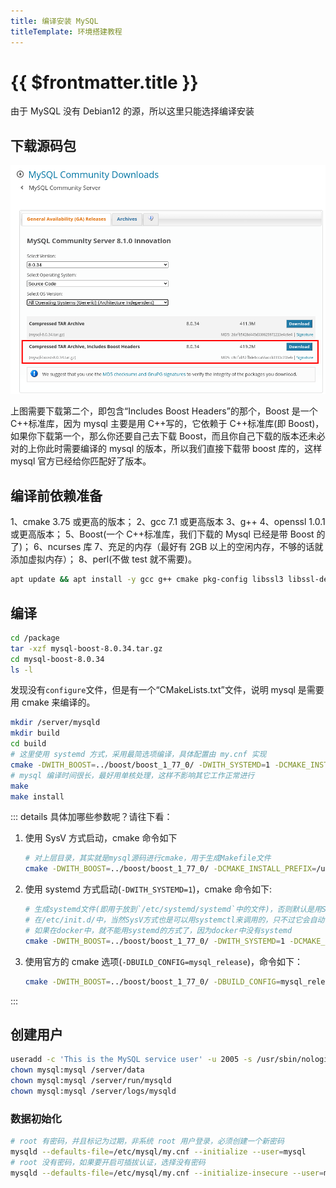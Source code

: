 ```yaml
---
title: 编译安装 MySQL
titleTemplate: 环境搭建教程
---
```


# {{ $frontmatter.title }}

由于 MySQL 没有 Debian12 的源，所以这里只能选择编译安装

## 下载源码包

![Mysql 源码包](/assets/environment/images/01.png)

上图需要下载第二个，即包含“Includes Boost Headers”的那个，Boost 是一个 C++标准库，因为 mysql 主要是用 C++写的，它依赖于 C++标准库(即 Boost)，如果你下载第一个，那么你还要自己去下载 Boost，而且你自己下载的版本还未必对的上你此时需要编译的 mysql 的版本，所以我们直接下载带 boost 库的，这样 mysql 官方已经给你匹配好了版本。

## 编译前依赖准备

1、cmake 3.75 或更高的版本；
2、gcc 7.1 或更高版本
3、g++
4、openssl 1.0.1 或更高版本；
5、Boost(一个 C++标准库，我们下载的 Mysql 已经是带 Boost 的了)；
6、ncurses 库
7、充足的内存（最好有 2GB 以上的空闲内存，不够的话就添加虚拟内存）；
8、perl(不做 test 就不需要)。

```bash
apt update && apt install -y gcc g++ cmake pkg-config libssl3 libssl-dev libncurses5-dev libncursesw5-dev libaio-dev dpkg-dev libsasl2-dev libudev-dev libbison-dev libldap-dev
```

## 编译

```bash
cd /package
tar -xzf mysql-boost-8.0.34.tar.gz
cd mysql-boost-8.0.34
ls -l
```

发现没有`configure`文件，但是有一个“CMakeLists.txt”文件，说明 mysql 是需要用 cmake 来编译的。

```bash
mkdir /server/mysqld
mkdir build
cd build
# 这里使用 systemd 方式，采用最简选项编译，具体配置由 my.cnf 实现
cmake -DWITH_BOOST=../boost/boost_1_77_0/ -DWITH_SYSTEMD=1 -DCMAKE_INSTALL_PREFIX=/server/mysqld ..
# mysql 编译时间很长，最好用单核处理，这样不影响其它工作正常进行
make
make install
```

::: details 具体加哪些参数呢？请往下看：

1.  使用 SysV 方式启动，cmake 命令如下

    ```bash
    # 对上层目录，其实就是mysql源码进行cmake，用于生成Makefile文件
    cmake -DWITH_BOOST=../boost/boost_1_77_0/ -DCMAKE_INSTALL_PREFIX=/usr/local/mysql/ ..
    ```

2.  使用 systemd 方式启动(`-DWITH_SYSTEMD=1`)，cmake 命令如下:

    ```bash
    # 生成systemd文件(即用于放到`/etc/systemd/systemd`中的文件)，否则默认是用SysV方式启动的，文件会放
    # 在/etc/init.d/中，当然SysV方式也是可以用systemctl来调用的，只不过它会自动调用/etc/init.d/中的文件
    # 如果在docker中，就不能用systemd的方式了，因为docker中没有systemd
    cmake -DWITH_BOOST=../boost/boost_1_77_0/ -DWITH_SYSTEMD=1 -DCMAKE_INSTALL_PREFIX=/usr/local/mysql/ ..
    ```

3.  使用官方的 cmake 选项(`-DBUILD_CONFIG=mysql_release`)，命令如下：

    ```bash
    cmake -DWITH_BOOST=../boost/boost_1_77_0/ -DBUILD_CONFIG=mysql_release -DCMAKE_INSTALL_PREFIX=/usr/local/mysql/ ..
    ```

:::

## 创建用户

```bash
useradd -c 'This is the MySQL service user' -u 2005 -s /usr/sbin/nologin mysql
chown mysql:mysql /server/data
chown mysql:mysql /server/run/mysqld
chown mysql:mysql /server/logs/mysqld
```

### 数据初始化

```bash
# root 有密码，并且标记为过期，非系统 root 用户登录，必须创建一个新密码
mysqld --defaults-file=/etc/mysql/my.cnf --initialize --user=mysql
# root 没有密码，如果要开启可插拔认证，选择没有密码
mysqld --defaults-file=/etc/mysql/my.cnf --initialize-insecure --user=mysql
```
